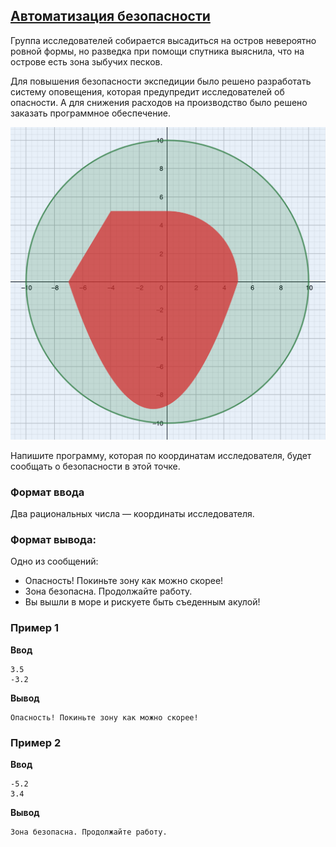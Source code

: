 ## [Автоматизация безопасности](../../../solutions/2.2/22_s.py)

Группа исследователей собирается высадиться на остров невероятно ровной формы, но разведка при помощи спутника выяснила, что на острове есть зона зыбучих песков.

Для повышения безопасности экспедиции было решено разработать систему оповещения, которая предупредит исследователей об опасности. А для снижения расходов на производство было решено заказать программное обеспечение.

![Plot](problem_22_s_visual.png)

Напишите программу, которая по координатам исследователя, будет сообщать о безопасности в этой точке.

### Формат ввода

Два рациональных числа — координаты исследователя.

### Формат вывода:

Одно из сообщений:

- Опасность! Покиньте зону как можно скорее!
- Зона безопасна. Продолжайте работу.
- Вы вышли в море и рискуете быть съеденным акулой!

### Пример 1

__Ввод__
```plaintext
3.5
-3.2
```

__Вывод__
```plaintext
Опасность! Покиньте зону как можно скорее!
```

### Пример 2

__Ввод__
```plaintext
-5.2
3.4
```

__Вывод__
```plaintext
Зона безопасна. Продолжайте работу.
```